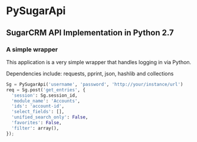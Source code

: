 # PySugarApi
## SugarCRM API Implementation in Python 2.7
### A simple wrapper

This application is a very simple wrapper that handles logging in via Python.

Dependencies include: requests, pprint, json, hashlib and collections

```python
Sg = PySugarApi('username', 'password', 'http://your/instance/url')
req = Sg.post('get_entries', {
  'session': Sg.session_id,
  'module_name': 'Accounts',
  'ids': 'account-id',
  'select_fields': [],
  'unified_search_only': False,
  'favorites': False,
  'filter': array(),
});
```
